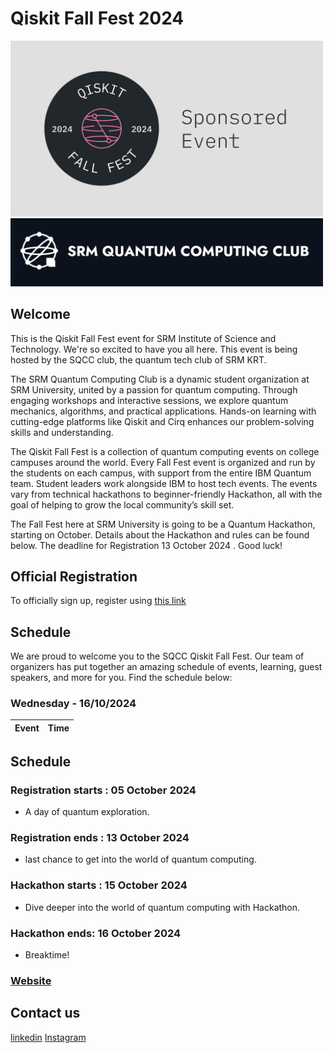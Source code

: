 
# Qiskit Fall Fest 2024
<img src='QFF_Sponsored.png' width='500'>
<img src='SQCC.png' width='500'>

## Welcome

This is the Qiskit Fall Fest event for SRM Institute of Science and Technology. We're so excited to have you all here. This event is being hosted by the SQCC club, the quantum tech club of SRM KRT.

The SRM Quantum Computing Club is a dynamic student organization at SRM University, united by a passion for quantum computing. Through engaging workshops and interactive sessions, we explore quantum mechanics, algorithms, and practical applications. Hands-on learning with cutting-edge platforms like Qiskit and Cirq enhances our problem-solving skills and understanding.

The Qiskit Fall Fest is a collection of quantum computing events on college campuses around the world. Every Fall Fest event is organized and run by the students on each campus, with support from the entire IBM Quantum team. Student leaders work alongside IBM to host tech events. The events vary from technical hackathons to beginner-friendly Hackathon, all with the goal of helping to grow the local community’s skill set.

The Fall Fest here at SRM University is going to be a Quantum Hackathon, starting on October. Details about the Hackathon and rules can be found below. The deadline for Registration 13 October 2024 . Good luck!
## Official Registration

To officially sign up, register using [this link](https://quantathon-o.devfolio.co/overview)

## Schedule

We are proud to welcome you to the SQCC Qiskit Fall Fest. Our team of organizers has put together an amazing schedule of events, learning, guest speakers, and more for you. Find the schedule below:

### Wednesday - 16/10/2024

| Event                | Time       |
| ---------------------| ---------- |

## Schedule

### Registration starts : 05 October 2024
- A day of quantum exploration.

### Registration ends : 13 October 2024
- last chance to get into the world of quantum computing.

### Hackathon starts : 15 October 2024
- Dive deeper into the world of quantum computing with Hackathon.

### Hackathon ends:  16 October 2024
- Breaktime!


### [Website](https://sqcc.xyz/)

## Contact us
[linkedin](https://www.linkedin.com/company/quantumsrm/posts/?feedView=all)
[Instagram](https://www.instagram.com/quantum_srm/) 


